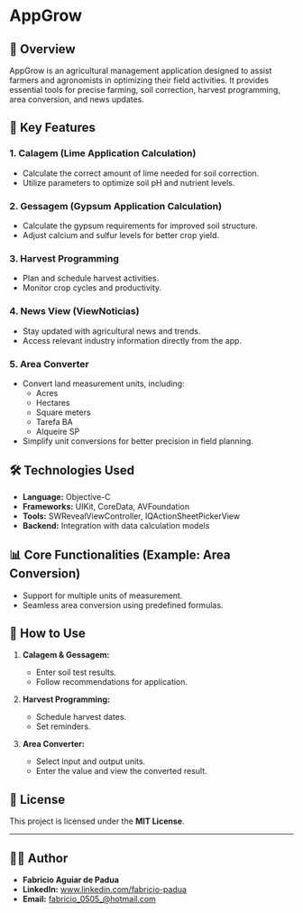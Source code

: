 
# AppGrow

## 📱 Overview

AppGrow is an agricultural management application designed to assist farmers and agronomists in optimizing their field activities. It provides essential tools for precise farming, soil correction, harvest programming, area conversion, and news updates.

## 🚀 Key Features

### 1. **Calagem (Lime Application Calculation)**  
- Calculate the correct amount of lime needed for soil correction.
- Utilize parameters to optimize soil pH and nutrient levels.

### 2. **Gessagem (Gypsum Application Calculation)**  
- Calculate the gypsum requirements for improved soil structure.
- Adjust calcium and sulfur levels for better crop yield.

### 3. **Harvest Programming**  
- Plan and schedule harvest activities.
- Monitor crop cycles and productivity.

### 4. **News View (ViewNoticias)**  
- Stay updated with agricultural news and trends.
- Access relevant industry information directly from the app.

### 5. **Area Converter**  
- Convert land measurement units, including:  
  - Acres  
  - Hectares  
  - Square meters  
  - Tarefa BA  
  - Alqueire SP  
- Simplify unit conversions for better precision in field planning.

## 🛠️ Technologies Used

- **Language:** Objective-C  
- **Frameworks:** UIKit, CoreData, AVFoundation  
- **Tools:** SWRevealViewController, IQActionSheetPickerView  
- **Backend:** Integration with data calculation models  

## 📊 Core Functionalities (Example: Area Conversion)

- Support for multiple units of measurement.  
- Seamless area conversion using predefined formulas.

## 📖 How to Use

1. **Calagem & Gessagem:**  
   - Enter soil test results.  
   - Follow recommendations for application.  

2. **Harvest Programming:**  
   - Schedule harvest dates.  
   - Set reminders.  

3. **Area Converter:**  
   - Select input and output units.  
   - Enter the value and view the converted result.  

## 📝 License

This project is licensed under the **MIT License**.

---

## 👨‍💻 **Author**  
- **Fabricio Aguiar de Padua**  
- **LinkedIn:** www.linkedin.com/fabricio-padua  
- **Email:** fabricio_0505_@hotmail.com

